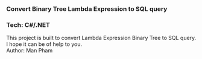 ### Convert Binary Tree Lambda Expression to SQL query
### Tech: C#/.NET
This project is built to convert Lambda Expression Binary Tree to SQL query.\
I hope it can be of help to you.\
Author: Man Pham
